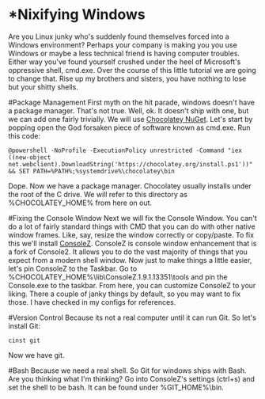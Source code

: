 *Nixifying Windows
==================
Are you Linux junky who's suddenly found themselves forced into a Windows environment?
Perhaps your company is making you you use Windows or maybe a less technical friend is having computer troubles.
Either way you've found yourself crushed under the heel of Microsoft's oppressive shell, cmd.exe.
Over the course of this little tutorial we are going to change that.
Rise up my brothers and sisters, you have nothing to lose but your shitty shells.

#Package Management
First myth on the hit parade, windows doesn't have a package manager. 
That's not true.
Well, ok. It doesn't ship with one, but we can add one fairly trivially.
We will use [Chocolatey NuGet](http://chocolatey.org/).
Let's start by popping open the God forsaken piece of software known as cmd.exe.
Run this code:
```
@powershell -NoProfile -ExecutionPolicy unrestricted -Command "iex ((new-object net.webclient).DownloadString('https://chocolatey.org/install.ps1'))" && SET PATH=%PATH%;%systemdrive%\chocolatey\bin
```
Dope. Now we have a package manager.
Chocolatey usually installs under the root of the C drive.
We will refer to this directory as %CHOCOLATEY_HOME% from here on out.

#Fixing the Console Window
Next we will fix the Console Window. You can't do a lot of fairly standard things with CMD that you can do with other native window frames.
Like, say, resize the window correctly or copy/paste.
To fix this we'll install [ConsoleZ](https://github.com/cbucher/console). 
ConsoleZ is console window enhancement that is a fork of Console2.
It allows you to do the vast majority of things that you expect from a modern shell window.
Now just to make things a little easier, let's pin ConsoleZ to the Taskbar.
Go to %CHOCOLATEY_HOME%\lib\ConsoleZ.1.9.1.13351\tools and pin the Console.exe to the taskbar.
From here, you can customize ConsoleZ to your liking. There a couple of janky things by default, so you may want to fix those.
I have checked in my configs for references.

#Version Control
Because its not a real computer until it can run Git.
So let's install Git:
```
cinst git
```
Now we have git.

#Bash
Because we need a real shell.
So Git for windows ships with Bash. Are you thinking what I'm thinking?
Go into ConsoleZ's settings (ctrl+s) and set the shell to be bash.
It can be found under %GIT_HOME%\bin.
